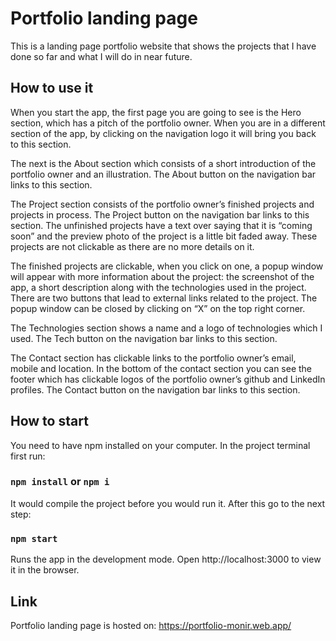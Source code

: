 # Portfolio landing page 

This is a landing page portfolio website that shows the projects that I have done so far  and what I will do in near future. 

## How to use it 

When you start the app, the first page you are going to see is the Hero section, which has a pitch of the portfolio owner. When you are in a different section of the app, by clicking on the navigation logo it will bring you back to this section. 


The next is the About section which consists of a short introduction of the portfolio owner and an illustration. The About button on the navigation bar links to this section. 


The Project section consists of the portfolio owner’s finished projects and projects in process. The Project button on the navigation bar links to this section. The unfinished projects have a text over saying that it is “coming soon” and the preview photo of the project is a little bit faded away. These projects are not clickable as there are no more details on it. 



The finished projects are clickable, when you click on one, a popup window will appear with more information about the project: the screenshot of the app, a short description along with the technologies used in the project. There are two buttons that lead to external links related to the project. The popup window can be closed by clicking on “X” on the top right corner.



The Technologies section shows a name and a logo of technologies which I used. The Tech button on the navigation bar links to this section. 



The Contact section has clickable links to the portfolio owner’s email, mobile and location. In the bottom of the contact section you can see the footer which has clickable logos of the portfolio owner’s github and LinkedIn profiles. The Contact button on the navigation bar links to this section. 


## How to start 

You need to have npm installed on your computer. In the project terminal first run:

### `npm install` or `npm i`

It would compile the project before you would run it. After this go to the next step:

### `npm start`

Runs the app in the development mode.
Open http://localhost:3000 to view it in the browser.


## Link

Portfolio landing page is hosted on: https://portfolio-monir.web.app/

